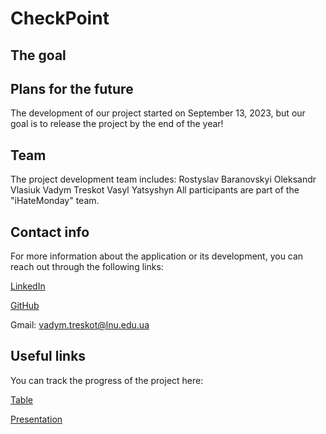 # CheckPoint
## The goal

## Plans for the future
The development of our project started on September 13, 2023, but our goal is to release the project by the end of the year!  

## Team
The project development team includes:
Rostyslav Baranovskyi
Oleksandr Vlasiuk
Vadym Treskot
Vasyl Yatsyshyn
All participants are part of the "iHateMonday" team.

## Contact info
For more information about the application or its development, you can reach out through the following links:

[LinkedIn](https://www.linkedin.com/in/vadym-treskot-b92b34290/)

[GitHub](https://github.com/Vadum-cmd)

Gmail: vadym.treskot@lnu.edu.ua

## Useful links
You can track the progress of the project here:

[Table](https://github.com/users/Vadum-cmd/projects/2)

[Presentation]()
